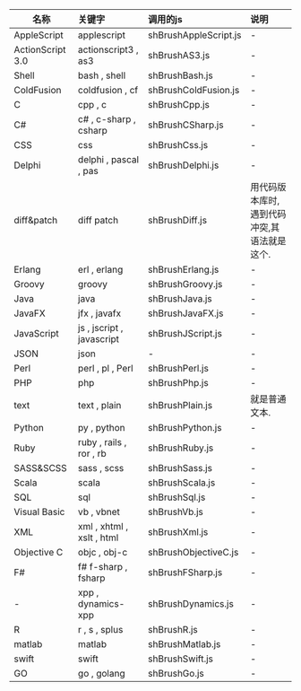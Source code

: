 <table>
                  <thead>
                    <tr>
                      <th>名称</th>
                      <th style="text-align:left">关键字</th>
                      <th style="text-align:left">调用的js</th>
                      <th style="text-align:left">说明</th>
                    </tr>
                  </thead>
                  <tbody>
                    <tr>
                      <td>AppleScript</td>
                      <td style="text-align:left">applescript</td>
                      <td style="text-align:left">shBrushAppleScript.js</td>
                      <td style="text-align:left">-</td>
                    </tr>
                    <tr>
                      <td>ActionScript 3.0</td>
                      <td style="text-align:left">actionscript3 , as3</td>
                      <td style="text-align:left">shBrushAS3.js</td>
                      <td style="text-align:left">-</td>
                    </tr>
                    <tr>
                      <td>Shell</td>
                      <td style="text-align:left">bash , shell</td>
                      <td style="text-align:left">shBrushBash.js</td>
                      <td style="text-align:left">-</td>
                    </tr>
                    <tr>
                      <td>ColdFusion</td>
                      <td style="text-align:left">coldfusion , cf</td>
                      <td style="text-align:left">shBrushColdFusion.js</td>
                      <td style="text-align:left">-</td>
                    </tr>
                    <tr>
                      <td>C</td>
                      <td style="text-align:left">cpp , c</td>
                      <td style="text-align:left">shBrushCpp.js</td>
                      <td style="text-align:left">-</td>
                    </tr>
                    <tr>
                      <td>C#</td>
                      <td style="text-align:left">c# , c-sharp , csharp</td>
                      <td style="text-align:left">shBrushCSharp.js</td>
                      <td style="text-align:left">-</td>
                    </tr>
                    <tr>
                      <td>CSS</td>
                      <td style="text-align:left">css</td>
                      <td style="text-align:left">shBrushCss.js</td>
                      <td style="text-align:left">-</td>
                    </tr>
                    <tr>
                      <td>Delphi</td>
                      <td style="text-align:left">delphi , pascal , pas</td>
                      <td style="text-align:left">shBrushDelphi.js</td>
                      <td style="text-align:left">-</td>
                    </tr>
                    <tr>
                      <td>diff&amp;patch</td>
                      <td style="text-align:left">diff patch</td>
                      <td style="text-align:left">shBrushDiff.js</td>
                      <td style="text-align:left">用代码版本库时,遇到代码冲突,其语法就是这个.</td>
                    </tr>
                    <tr>
                      <td>Erlang</td>
                      <td style="text-align:left">erl , erlang</td>
                      <td style="text-align:left">shBrushErlang.js</td>
                      <td style="text-align:left">-</td>
                    </tr>
                    <tr>
                      <td>Groovy</td>
                      <td style="text-align:left">groovy</td>
                      <td style="text-align:left">shBrushGroovy.js</td>
                      <td style="text-align:left">-</td>
                    </tr>
                    <tr>
                      <td>Java</td>
                      <td style="text-align:left">java</td>
                      <td style="text-align:left">shBrushJava.js</td>
                      <td style="text-align:left">-</td>
                    </tr>
                    <tr>
                      <td>JavaFX</td>
                      <td style="text-align:left">jfx , javafx</td>
                      <td style="text-align:left">shBrushJavaFX.js</td>
                      <td style="text-align:left">-</td>
                    </tr>
                    <tr>
                      <td>JavaScript</td>
                      <td style="text-align:left">js , jscript , javascript</td>
                      <td style="text-align:left">shBrushJScript.js</td>
                      <td style="text-align:left">-</td>
                    </tr>
                    <tr>
                      <td>JSON</td>
                      <td style="text-align:left">json</td>
                      <td style="text-align:left">-</td>
                      <td style="text-align:left">-</td>
                    </tr>
                    <tr>
                      <td>Perl</td>
                      <td style="text-align:left">perl , pl , Perl</td>
                      <td style="text-align:left">shBrushPerl.js</td>
                      <td style="text-align:left">-</td>
                    </tr>
                    <tr>
                      <td>PHP</td>
                      <td style="text-align:left">php</td>
                      <td style="text-align:left">shBrushPhp.js</td>
                      <td style="text-align:left">-</td>
                    </tr>
                    <tr>
                      <td>text</td>
                      <td style="text-align:left">text , plain</td>
                      <td style="text-align:left">shBrushPlain.js</td>
                      <td style="text-align:left">就是普通文本.</td>
                    </tr>
                    <tr>
                      <td>Python</td>
                      <td style="text-align:left">py , python</td>
                      <td style="text-align:left">shBrushPython.js</td>
                      <td style="text-align:left">-</td>
                    </tr>
                    <tr>
                      <td>Ruby</td>
                      <td style="text-align:left">ruby , rails , ror , rb</td>
                      <td style="text-align:left">shBrushRuby.js</td>
                      <td style="text-align:left">-</td>
                    </tr>
                    <tr>
                      <td>SASS&amp;SCSS</td>
                      <td style="text-align:left">sass , scss</td>
                      <td style="text-align:left">shBrushSass.js</td>
                      <td style="text-align:left">-</td>
                    </tr>
                    <tr>
                      <td>Scala</td>
                      <td style="text-align:left">scala</td>
                      <td style="text-align:left">shBrushScala.js</td>
                      <td style="text-align:left">-</td>
                    </tr>
                    <tr>
                      <td>SQL</td>
                      <td style="text-align:left">sql</td>
                      <td style="text-align:left">shBrushSql.js</td>
                      <td style="text-align:left">-</td>
                    </tr>
                    <tr>
                      <td>Visual Basic</td>
                      <td style="text-align:left">vb , vbnet</td>
                      <td style="text-align:left">shBrushVb.js</td>
                      <td style="text-align:left">-</td>
                    </tr>
                    <tr>
                      <td>XML</td>
                      <td style="text-align:left">xml , xhtml , xslt , html</td>
                      <td style="text-align:left">shBrushXml.js</td>
                      <td style="text-align:left">-</td>
                    </tr>
                    <tr>
                      <td>Objective C</td>
                      <td style="text-align:left">objc , obj-c</td>
                      <td style="text-align:left">shBrushObjectiveC.js</td>
                      <td style="text-align:left">-</td>
                    </tr>
                    <tr>
                      <td>F#</td>
                      <td style="text-align:left">f# f-sharp , fsharp</td>
                      <td style="text-align:left">shBrushFSharp.js</td>
                      <td style="text-align:left">-</td>
                    </tr>
                    <tr>
                      <td>-</td>
                      <td style="text-align:left">xpp , dynamics-xpp</td>
                      <td style="text-align:left">shBrushDynamics.js</td>
                      <td style="text-align:left">-</td>
                    </tr>
                    <tr>
                      <td>R</td>
                      <td style="text-align:left">r , s , splus</td>
                      <td style="text-align:left">shBrushR.js</td>
                      <td style="text-align:left">-</td>
                    </tr>
                    <tr>
                      <td>matlab</td>
                      <td style="text-align:left">matlab</td>
                      <td style="text-align:left">shBrushMatlab.js</td>
                      <td style="text-align:left">-</td>
                    </tr>
                    <tr>
                      <td>swift</td>
                      <td style="text-align:left">swift</td>
                      <td style="text-align:left">shBrushSwift.js</td>
                      <td style="text-align:left">-</td>
                    </tr>
                    <tr>
                      <td>GO</td>
                      <td style="text-align:left">go , golang</td>
                      <td style="text-align:left">shBrushGo.js</td>
                      <td style="text-align:left">-</td>
                    </tr>
                  </tbody>
                </table>
